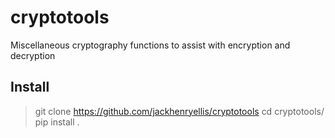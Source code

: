# cryptotools
Miscellaneous cryptography functions to assist with encryption and decryption

## Install
> git clone https://github.com/jackhenryellis/cryptotools
> cd cryptotools/
> pip install .

